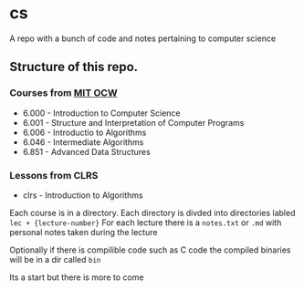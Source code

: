 # cs
A repo with a bunch of code and notes pertaining to computer science
## Structure of this repo.

### Courses from [MIT OCW](http://ocw.mit.edu)
* 6.000 - Introduction to Computer Science
* 6.001 - Structure and Interpretation of Computer Programs
* 6.006 - Introductio to Algorithms
* 6.046 - Intermediate Algorithms
* 6.851 - Advanced Data Structures

### Lessons from CLRS
* clrs - Introduction to Algorithms

Each course is in a directory.
Each directory is divded into directories labled `lec + {lecture-number}`
For each lecture there is a `notes.txt` or `.md` with personal notes taken during the lecture

Optionally if there is compilible code such as C code the compiled binaries will be in a dir called `bin`

Its a start but there is more to come
